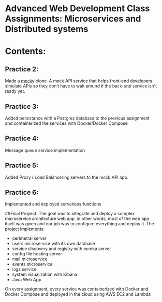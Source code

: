 # Advanced Web Development Class Assignments: Microservices and Distributed systems
 
# Contents:
## Practice 2: 
Made a [mocky](https://designer.mocky.io/) clone. A mock API service that helps front-end developers simulate APIs so they don't have to wait around if the back-end service isn't ready yet. <br>

## Practice 3: 
Added persistance with a Postgres database to the previous assignment and containerized the services with Docker/Docker Compose<br>

## Practice 4:
Message queue service implementation<br>

## Practice 5:
Added Proxy / Load Balancering servers to the mock API app.<br>

## Practice 6:
Implemented and deployed serverless functions<br>

##Final Proyect: 
The goal was to integrate and deploy a complex microservice architecture web app. in other words, most of the web app itself was given and our job was to configure everything and deploy it.
The project implements:
* perimetral server
* users microservice with its own database
* service discovery and registry with eureka server
* config file hosting server
* mail microservice
* events microservice
* logs service
* system visualization with Kibana
* Java Web App

On every assignment, every service was containerized with Docker and Docker Compose and deployed in the cloud using AWS EC2 and Lambda
